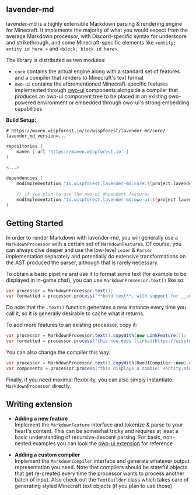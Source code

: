## lavender-md

lavender-md is a highly extensible Markdown parsing & rendering engine for Minecraft. It implements the majority of what
you would expect from the average Markdown processor, with Discord-specific syntax for underscore and strikethrough, and 
some Minecraft-specific elements like `<entity; entity id here >` and `<block; block id here>`.

The library is distributed as two modules:
 - `core` contains the actual engine along with a standard set of features and a compiler that renders to Minecraft's text format
 - `owo-ui` contains the aforementioned Minecraft-specific features implemented through [owo-ui](https://github.com/wisp-forest/owo-lib)
   components alongside a compiler that produces an owo-ui component tree to be placed in an existing owo-powered environment or embedded 
   through owo-ui's strong embedding capabilities

**Build Setup:**
```properties
# https://maven.wispforest.io/io/wispforest/lavender-md/core/
lavender_md_version=...
```

```groovy
repositories {
    maven { url 'https://maven.wispforest.io' }
}

<...>

dependencies {
    modImplementation "io.wispforest.lavender-md:core:${project.lavender_md_version}"

    // if you plan to use the owo-ui dependent features
    modImplementation "io.wispforest.lavender-md:owo-ui:${project.lavender_md_version}"
}
```

## Getting Started

In order to render Markdown with lavender-md, you will generally use a `MarkdownProcessor` with a certain set of 
`MarkdownFeature`s. Of course, you can always dive deeper and use the low-level `Lexer` & `Parser` implementation 
separately and potentially do extensive transformations on the AST produced the parser, although that is rarely necessary.

To obtain a basic pipeline and use it to format some text (for example to be displayed in in-game chat), you 
can use `MarkdownProcessor.text()` like so:
```java
var processor = MarkdownProcessor.text();
var formatted = processor.process("**bold text**, with support for __underscores__ and {green}colors{}");
```

Do note that the `.text()` function generates a new instance every time you call it, so it is generally desirable to 
cache what it returns.

To add more features to an existing processor, copy it:
```java
var processor = MarkdownProcessor.text().copyWith(new LinkFeature());
var formatted = processor.process("this now does [links](https://wispforest.io)");
```

You can also change the compiler this way:
```java
var processor = MarkdownProcessor.text().copyWith(OwoUICompiler::new).copyWith(new EntityFeature());
var components = processor.process("this displays a zombie: <entity;minecraft:zombie>");
```

Finally, if you need maximal flexibility, you can also simply instantiate `MarkdownProcessor` directly.

## Writing extension
 - **Adding a new feature**<br>
   Implement the `MarkdownFeature` interface and tokenize & parse to your heart's content. This can be somewhat tricky
   and requires at least a basic understanding of recursive-descent parsing. For basic, non-nested examples you can look
   the [owo-ui extension](https://github.com/wisp-forest/lavender-md/tree/master/owo-ui-extension/src/main/java/io/wispforest/lavendermd/feature) 
   for reference

 - **Adding a  custom compiler**<br>
   Implement the `MarkdownCompiler` interface and generate whatever output representation you need. Note that compilers
   should be stateful objects that get re-created every time the processor wants to process another batch of input. Also
   check out the `TextBuilder` class which takes care of generating styled Minecraft text objects (if you plan to use those)
